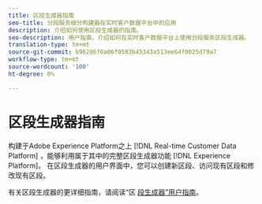 ```yaml
---
title: 区段生成器指南
seo-title: 分段服务细分构建器在实时客户数据平台中的应用
description: 介绍如何使用区段生成器的指南。
seo-description: 用户指南，介绍如何在实时客户数据平台上使用分段服务区段生成器。
translation-type: tm+mt
source-git-commit: b96286f6a06f0583b45343a513ee64f0025d79a7
workflow-type: tm+mt
source-wordcount: '100'
ht-degree: 0%

---
```



# 区段生成器指南

构建于Adobe Experience Platform之上 [!DNL Real-time Customer Data Platform] ，能够利用属于其中的完整区段生成器功能 [!DNL Experience Platform]。 在区段生成器的用户界面中，您可以创建新区段、访问现有区段和修改现有区段。

有关区段生成器的更详细指南，请阅读“区 [段生成器”用户指南](../../segmentation/ui/overview.md)。
